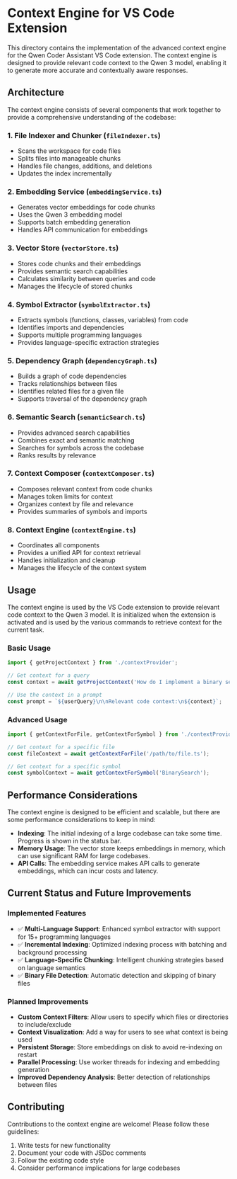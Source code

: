# Context Engine for VS Code Extension

This directory contains the implementation of the advanced context engine for the Qwen Coder Assistant VS Code extension. The context engine is designed to provide relevant code context to the Qwen 3 model, enabling it to generate more accurate and contextually aware responses.

## Architecture

The context engine consists of several components that work together to provide a comprehensive understanding of the codebase:

### 1. File Indexer and Chunker (`fileIndexer.ts`)

- Scans the workspace for code files
- Splits files into manageable chunks
- Handles file changes, additions, and deletions
- Updates the index incrementally

### 2. Embedding Service (`embeddingService.ts`)

- Generates vector embeddings for code chunks
- Uses the Qwen 3 embedding model
- Supports batch embedding generation
- Handles API communication for embeddings

### 3. Vector Store (`vectorStore.ts`)

- Stores code chunks and their embeddings
- Provides semantic search capabilities
- Calculates similarity between queries and code
- Manages the lifecycle of stored chunks

### 4. Symbol Extractor (`symbolExtractor.ts`)

- Extracts symbols (functions, classes, variables) from code
- Identifies imports and dependencies
- Supports multiple programming languages
- Provides language-specific extraction strategies

### 5. Dependency Graph (`dependencyGraph.ts`)

- Builds a graph of code dependencies
- Tracks relationships between files
- Identifies related files for a given file
- Supports traversal of the dependency graph

### 6. Semantic Search (`semanticSearch.ts`)

- Provides advanced search capabilities
- Combines exact and semantic matching
- Searches for symbols across the codebase
- Ranks results by relevance

### 7. Context Composer (`contextComposer.ts`)

- Composes relevant context from code chunks
- Manages token limits for context
- Organizes context by file and relevance
- Provides summaries of symbols and imports

### 8. Context Engine (`contextEngine.ts`)

- Coordinates all components
- Provides a unified API for context retrieval
- Handles initialization and cleanup
- Manages the lifecycle of the context system

## Usage

The context engine is used by the VS Code extension to provide relevant code context to the Qwen 3 model. It is initialized when the extension is activated and is used by the various commands to retrieve context for the current task.

### Basic Usage

```typescript
import { getProjectContext } from './contextProvider';

// Get context for a query
const context = await getProjectContext('How do I implement a binary search?');

// Use the context in a prompt
const prompt = `${userQuery}\n\nRelevant code context:\n${context}`;
```

### Advanced Usage

```typescript
import { getContextForFile, getContextForSymbol } from './contextProvider';

// Get context for a specific file
const fileContext = await getContextForFile('/path/to/file.ts');

// Get context for a specific symbol
const symbolContext = await getContextForSymbol('BinarySearch');
```

## Performance Considerations

The context engine is designed to be efficient and scalable, but there are some performance considerations to keep in mind:

- **Indexing**: The initial indexing of a large codebase can take some time. Progress is shown in the status bar.
- **Memory Usage**: The vector store keeps embeddings in memory, which can use significant RAM for large codebases.
- **API Calls**: The embedding service makes API calls to generate embeddings, which can incur costs and latency.

## Current Status and Future Improvements

### Implemented Features

- ✅ **Multi-Language Support**: Enhanced symbol extractor with support for 15+ programming languages
- ✅ **Incremental Indexing**: Optimized indexing process with batching and background processing
- ✅ **Language-Specific Chunking**: Intelligent chunking strategies based on language semantics
- ✅ **Binary File Detection**: Automatic detection and skipping of binary files

### Planned Improvements

- **Custom Context Filters**: Allow users to specify which files or directories to include/exclude
- **Context Visualization**: Add a way for users to see what context is being used
- **Persistent Storage**: Store embeddings on disk to avoid re-indexing on restart
- **Parallel Processing**: Use worker threads for indexing and embedding generation
- **Improved Dependency Analysis**: Better detection of relationships between files

## Contributing

Contributions to the context engine are welcome! Please follow these guidelines:

1. Write tests for new functionality
2. Document your code with JSDoc comments
3. Follow the existing code style
4. Consider performance implications for large codebases
